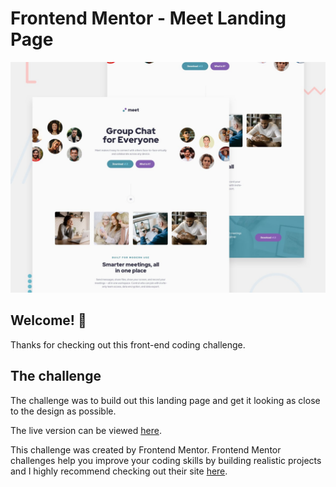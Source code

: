 # Frontend Mentor - Meet Landing Page

![Design preview for the testimonials grid section coding challenge](./preview.jpg)

## Welcome! 👋

Thanks for checking out this front-end coding challenge.

## The challenge

The challenge was to build out this landing page and get it looking as close to the design as possible.

The live version can be viewed [here](https://davelilleystone.github.io/fem-meet-landing-page-2).

This challenge was created by Frontend Mentor. Frontend Mentor challenges help you improve your coding skills by building realistic projects and I highly recommend checking out their site [here](https://www.frontendmentor.io).
